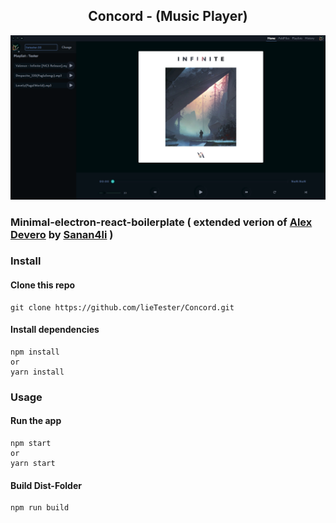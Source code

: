 <h2 align="center">Concord - (Music Player)
</h2>

![1659448568001](image/README/1659448568001.png)

### Minimal-electron-react-boilerplate ( extended verion of [Alex Devero](https://github.com/alexdevero) by [Sanan4li](https://github.com/Sanan4li) )

### Install

#### Clone this repo

```
git clone https://github.com/lieTester/Concord.git
```

#### Install dependencies

```
npm install
or
yarn install
```

### Usage

#### Run the app

```
npm start
or
yarn start
```

#### Build Dist-Folder

```
npm run build
```
